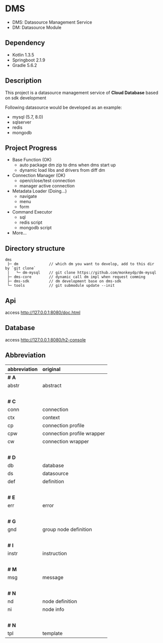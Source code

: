 # DMS

- DMS: Datasource Management Service
- DM: Datasource Module


## Dependency

- Kotlin 1.3.5
- Springboot 2.1.9
- Gradle 5.6.2


## Description

This project is a datasource management service of **Cloud Database** based on sdk development

Following datasource would be developed as an example:
- mysql (5.7, 8.0)
- sqlserver
- redis
- mongodb


## Project Progress

- Base Function (OK)
    - auto package dm zip to dms when dms start up
    - dynamic load libs and drivers from diff dm
- Connection Manager (OK)
    - open/close/test connection
    - manager active connection
- Metadata Loader (Doing...)
    - navigate
    - menu
    - form
- Command Executor
    - sql
    - redis script
    - mongodb script
- More...


## Directory structure

```
dms
 ├─ dm              // which dm you want to develop, add to this dir by `git clone`
 |   └─ dm-mysql    // git clone https://github.com/monkeydp/dm-mysql
 ├─ dms-core        // dynamic call dm impl when request comming
 ├─ dms-sdk         // dm development base on dms-sdk
 └─ tools           // git submodule update --init 
```

 
## Api

access http://127.0.0.1:8080/doc.html


## Database

access http://127.0.0.1:8080/h2-console


## Abbreviation

abbreviation | original
:--- | :---
**# A** |
abstr | abstract
&nbsp;|
**# C** |
conn | connection
ctx | context
cp | connection profile
cpw | connection profile wrapper
cw | connection wrapper
&nbsp;|
**# D** |
db | database
ds | datasource
def | definition
&nbsp;|
**# E** |
err | error
&nbsp;|
**# G** |
gnd | group node definition
&nbsp;|
**# I** |
instr | instruction
&nbsp;|
**# M** |
msg | message
&nbsp;|
**# N** |
nd | node definition
ni | node info
&nbsp;|
**# N** |
tpl | template